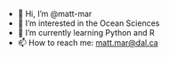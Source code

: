 - 👋 Hi, I’m @matt-mar
- 👀 I’m interested in the Ocean Sciences
- 🌱 I’m currently learning Python and R
- 📫 How to reach me: matt.mar@dal.ca
